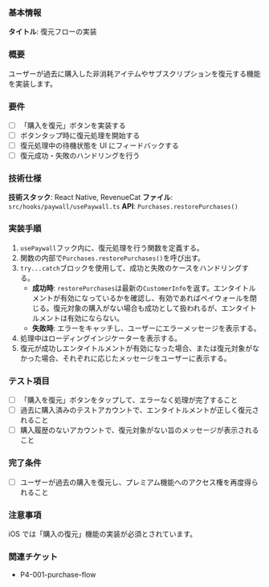 ### 基本情報

**タイトル**: 復元フローの実装

### 概要

ユーザーが過去に購入した非消耗アイテムやサブスクリプションを復元する機能を実装します。

### 要件

- [ ] 「購入を復元」ボタンを実装する
- [ ] ボタンタップ時に復元処理を開始する
- [ ] 復元処理中の待機状態を UI にフィードバックする
- [ ] 復元成功・失敗のハンドリングを行う

### 技術仕様

**技術スタック**: React Native, RevenueCat
**ファイル**: `src/hooks/paywall/usePaywall.ts`
**API**: `Purchases.restorePurchases()`

### 実装手順

1. `usePaywall`フック内に、復元処理を行う関数を定義する。
2. 関数の内部で`Purchases.restorePurchases()`を呼び出す。
3. `try...catch`ブロックを使用して、成功と失敗のケースをハンドリングする。
   - **成功時**: `restorePurchases`は最新の`CustomerInfo`を返す。エンタイトルメントが有効になっているかを確認し、有効であればペイウォールを閉じる。復元対象の購入がない場合も成功として扱われるが、エンタイトルメントは有効にならない。
   - **失敗時**: エラーをキャッチし、ユーザーにエラーメッセージを表示する。
4. 処理中はローディングインジケーターを表示する。
5. 復元が成功しエンタイトルメントが有効になった場合、または復元対象がなかった場合、それぞれに応じたメッセージをユーザーに表示する。

### テスト項目

- [ ] 「購入を復元」ボタンをタップして、エラーなく処理が完了すること
- [ ] 過去に購入済みのテストアカウントで、エンタイトルメントが正しく復元されること
- [ ] 購入履歴のないアカウントで、復元対象がない旨のメッセージが表示されること

### 完了条件

- [ ] ユーザーが過去の購入を復元し、プレミアム機能へのアクセス権を再度得られること

### 注意事項

iOS では「購入の復元」機能の実装が必須とされています。

### 関連チケット

- P4-001-purchase-flow
